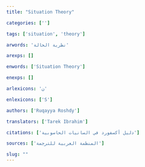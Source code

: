 ```yaml
---
title: "Situation Theory"

categories: ['']

tags: ['situation', 'theory']

arwords: 'نظرية الحالة'

arexps: []

enwords: ['Situation Theory']

enexps: []

arlexicons: 'ن'

enlexicons: ['S']

authors: ['Ruqayya Roshdy']

translators: ['Tarek Ibrahim']

citations: ['دليل أكسفورد في السانيات الحاسوبية']

sources: ['المنظمة العربية للترجمة']

slug: ""
---
```

